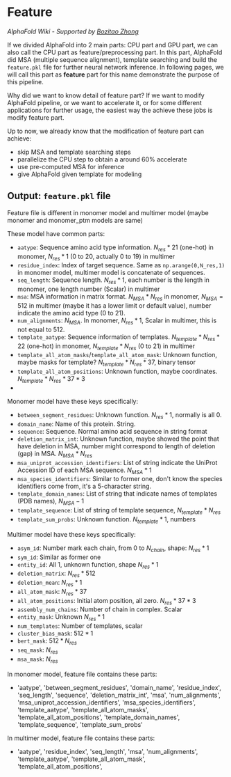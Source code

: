 # Feature

*AlphaFold Wiki - Supported by [Bozitao Zhong](mailto:zbztzhz@gmail.com)*

If we divided AlphaFold into 2 main parts: CPU part and GPU part, we can also call the CPU part as feature/preprocessing part. In this part, AlphaFold did MSA (multiple sequence alignment), template searching and build the `feature.pkl` file for further neural network inference. In following pages, we will call this part as **feature** part for this name demonstrate the purpose of this pipeline. 

Why did we want to know detail of feature part? If we want to modify AlphaFold pipeline, or we want to accelerate it, or for some different applications for further usage, the easiest way the achieve these jobs is modify feature part.

Up to now, we already know that the modification of feature part can achieve:

- skip MSA and template searching steps
- parallelize the CPU step to obtain a around 60% accelerate
- use pre-computed MSA for inference
- give AlphaFold given template for modeling



## Output: `feature.pkl` file

Feature file is different in monomer model and multimer model (maybe monomer and monomer_ptm models are same)

These model have common parts:

- `aatype`: Sequence amino acid type information. $N_{res}*21$ (one-hot) in monomer, $N_{res}*1$ (0 to 20, actually 0 to 19) in multimer
- `residue_index`: Index of target sequence. Same as `np.arange(0,N_res,1)` in monomer model, multimer model is concatenate of sequences.
- `seq_length`: Sequence length. $N_{res}*1$, each number is the length in monomer, one length number (Scalar) in multimer
- `msa`: MSA information in matrix format. $N_{MSA}*N_{res}$ in monomer, $N_{MSA} = 512$ in multimer (maybe it has a lower limit or default value), number indicate the amino acid type (0 to 21).
- `num_alignments`: $N_{MSA}$. In monomer, $N_{res}*1$, Scalar in multimer, this is not equal to 512.
- `template_aatype`: Sequence information of templates. $N_{template}*N_{res}*22$ (one-hot) in monomer, $N_{template}*N_{res}$ (0 to 21) in multimer
- `template_all_atom_masks`/`template_all_atom_mask`: Unknown function, maybe masks for template? $N_{template}*N_{res}*37$, binary tensor
- `template_all_atom_positions`: Unknown function, maybe coordinates. $N_{template}*N_{res}*37*3$
- 





Monomer model have these keys specifically:

- `between_segment_residues`: Unknown function. $N_{res}*1$, normally is all 0.
- `domain_name`: Name of this protein. String.
- `sequence`: Sequence. Normal amino acid sequence in string format
- `deletion_matrix_int`: Unknown function, maybe showed the point that have deletion in MSA, number might correspond to length of deletion (gap) in MSA. $N_{MSA}*N_{res}$
- `msa_uniprot_accession_identifiers`: List of string indicate the UniProt Accession ID of each MSA sequence. $N_{MSA}*1$ 
- `msa_species_identifiers`: Similar to former one, don't know the species identifiers come from, it's a 5-character string.
-  `template_domain_names`: List of string that indicate names of templates (PDB names), $N_{MSA}-1$
- `template_sequence`: List of string of template sequence, $N_{template}*N_{res}$
- `template_sum_probs`: Unknown function. $N_{template}*1$, numbers



Multimer model have these keys specifically:

- `asym_id`: Number mark each chain, from 0 to $N_{chain}$, shape: $N_{res}*1$
- `sym_id`: Similar as former one
- `entity_id`: All 1, unknown function, shape $N_{res}*1$
- `deletion_matrix`: $N_{res}*512$
- `deletion_mean`: $N_{res}*1$
- `all_atom_mask`: $N_{res}*37$ 
- `all_atom_positions`:  Initial atom position, all zero. $N_{res}*37*3$ 
- `assembly_num_chains`: Number of chain in complex. Scalar 
- `entity_mask`: Unknown $N_{res}*1$
- `num_templates`: Number of templates, scalar
- `cluster_bias_mask`: $512*1$ 
- `bert_mask`: $512*N_{res}$ 
- `seq_mask`: $N_{res}$ 
- `msa_mask`: $N_{res}$ 



In monomer model, feature file contains these parts:

- 'aatype', 'between_segment_residues', 'domain_name', 'residue_index', 'seq_length', 'sequence', 'deletion_matrix_int', 'msa', 'num_alignments', 'msa_uniprot_accession_identifiers', 'msa_species_identifiers', 'template_aatype', 'template_all_atom_masks', 'template_all_atom_positions', 'template_domain_names', 'template_sequence', 'template_sum_probs'

In multimer model, feature file contains these parts:

- 'aatype', 'residue_index', 'seq_length', 'msa', 'num_alignments', 'template_aatype', 'template_all_atom_mask', 'template_all_atom_positions', 